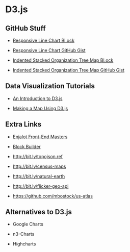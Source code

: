# **D3.js**

## **GitHub Stuff**

- [Responsive Line Chart Bl.ock](https://bl.ocks.org/PeteAdamBialecki/f5023f09076af90e7cde1547ef401a03)

- [Responsive Line Chart GitHub Gist](https://gist.github.com/PeteAdamBialecki/f5023f09076af90e7cde1547ef401a03)

- [Indented Stacked Organization Tree Map Bl.ock](https://bl.ocks.org/PeteAdamBialecki/deb3448edd798e6d3b31546bb457e5a3)

- [Indented Stacked Organization Tree Map GitHub Gist](https://gist.github.com/PeteAdamBialecki/deb3448edd798e6d3b31546bb457e5a3)

## **Data Visualization Tutorials**

- [An Introduction to D3.js](https://github.com/woojink/d3-map-tutorial)

- [Making a Map Using D3.js](https://medium.com/@andybarefoot/making-a-map-using-d3-js-8aa3637304ee)

## **Extra Links**

- [Enjalot Front-End Masters](http://enjalot.github.io/intro-d3/frontendmasters/)

- [Block Builder](http://blockbuilder.org)

- http://bit.ly/topojson.ref

- http://bit.ly/census-maps

- http://bit.ly/natural-earth

- http://bit.ly/flicker-geo-api

- https://github.com/mbostock/us-atlas

## **Alternatives to D3.js**

- Google Charts

- n3-Charts

- Highcharts

